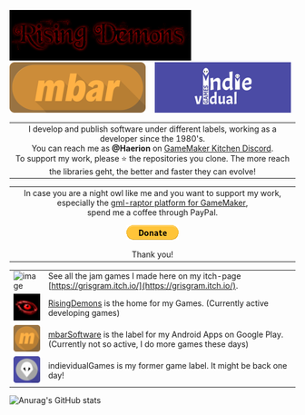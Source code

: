 <p>
  <a href="https://www.risingdemons.com" target="_blank"><img src="https://github.com/Grisgram/Grisgram/blob/main/images/demons.png" /></a>&nbsp;&nbsp;&nbsp;
  <a href="https://play.google.com/store/apps/dev?id=8162011393461804761" target="_blank"><img src="https://github.com/Grisgram/Grisgram/blob/main/images/mbar.png" /></a>&nbsp;&nbsp;&nbsp;
  <img src="https://github.com/Grisgram/Grisgram/blob/main/images/indie.png" />
</p>

| | 
|:--:|
| I develop and publish software under different labels, working as a developer since the 1980's.<br>You can reach me as **@Haerion** on [GameMaker Kitchen Discord](https://discord.gg/8krYCqr).<br/>To support my work, please ⭐ the repositories you clone. The more reach the libraries geht, the better and faster they can evolve! |

| | 
|:--:|
| In case you are a night owl like me and you want to support my work, especially the [gml-raptor platform for GameMaker](https://github.com/Grisgram/gml-raptor),<br/>spend me a coffee through PayPal. <p><a href="https://www.paypal.com/donate/?hosted_button_id=PL8VA5UFCPMK6" target="_blank"><img src="https://github.com/Grisgram/Grisgram/blob/main/images/paypal_donate.gif" /></a></p> Thank you! |

| | |
|-----------------------------------------------------------------------------------------------------------------------------------------------------------------------------------------------------------------------------|-------------------------------------------------------------------------------------------------------|
| ![image](https://user-images.githubusercontent.com/19487451/190435653-71ab31a4-baf2-460d-a541-a4ee3e8773fe.png) | See all the jam games I made here on my itch-page [https://grisgram.itch.io/](https://grisgram.itch.io/).
| ![demons logo](https://github.com/Grisgram/Grisgram/blob/main/images/demons_eye.png) | [RisingDemons](https://www.risingdemons.com) is the home for my Games. (Currently active developing games)|
| ![mbar logo](https://github.com/Grisgram/Grisgram/blob/main/images/mbar_m.png) | [mbarSoftware](https://play.google.com/store/apps/dev?id=8162011393461804761) is the label for my Android Apps on Google Play. (Currently not so active, I do more games these days)|
| ![indie logo](https://github.com/Grisgram/Grisgram/blob/main/images/chuck.png) | indievidualGames is my former game label. It might be back one day! |


![Anurag's GitHub stats](https://github-readme-stats.vercel.app/api?username=Grisgram&show_icons=true&theme=material-palenight)



<!--
**Grisgram/Grisgram** is a ✨ _special_ ✨ repository because its `README.md` (this file) appears on your GitHub profile.

Here are some ideas to get you started:

- 🔭 I’m currently working on ...
- 🌱 I’m currently learning ...
- 👯 I’m looking to collaborate on ...
- 🤔 I’m looking for help with ...
- 💬 Ask me about ...
- 📫 How to reach me: ...
- 😄 Pronouns: ...
- ⚡ Fun fact: ...
-->
